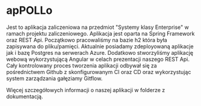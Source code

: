 # apPOLLo
 
Jest to aplikacja zaliczeniowa na przedmiot "Systemy klasy Enterprise" w ramach
projektu zaliczeniowego. Aplikacja jest oparta na Spring Framework oraz 
REST Api. Początkowo pracowaliśmy na bazie h2 która była zapisywana do pliku/pamięci.
Aktualnie posiadamy zdeployowaną aplikacje jak i bazę Postgres na serwerach Azure. Dodatkowo
stworzyliśmy aplikację webową wykorzystującą Angular w celach prezentacji naszego REST Api.
Cały kontrolowany proces tworzenia aplikacji odbywał się za pośrednictwem Github z skonfigurowanym
CI oraz CD oraz wykorzystując system zarządzania gałęziamy Gitflow.

Więcej szczegółowych informacji o naszej aplikacji w folderze z dokumentacją.

